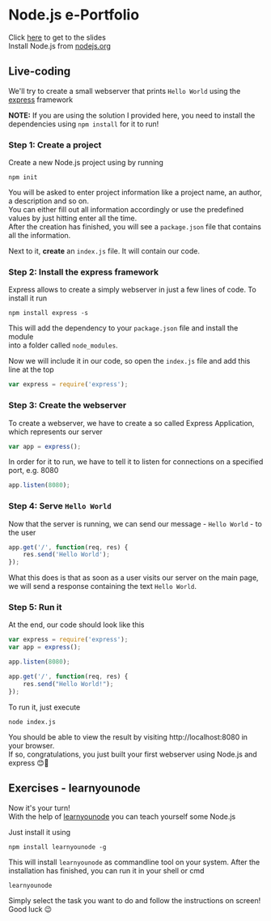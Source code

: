 # Node.js e-Portfolio

Click [here](https://docs.google.com/presentation/d/1Tm1IUSWCnfUb12hg95PgUJf7wHheR3O5XdE3-fdsyPg/present?slide=id.p) to get to the slides  
Install Node.js from [nodejs.org](https://nodejs.org)

## Live-coding

We'll try to create a small webserver that prints `Hello World` using the [express](http://expressjs.com) framework

__NOTE:__ If you are using the solution I provided here, you need to install the dependencies using `npm install` for it to run!

### Step 1: Create a project

Create a new Node.js project using by running 
```
npm init
```
You will be asked to enter project information like a project name, an author, a description and so on.  
You can either fill out all information accordingly or use the predefined values by just hitting enter all the time.  
After the creation has finished, you will see a `package.json` file that contains all the information.

Next to it, __create__ an `index.js` file. It will contain our code.


### Step 2: Install the express framework

Express allows to create a simply webserver in just a few lines of code.
To install it run
```
npm install express -s
```
This will add the dependency to your `package.json` file and install the module  
into a folder called `node_modules`.  

Now we will include it in our code, so open the `index.js` file and add this line at the top
```javascript
var express = require('express');
```

### Step 3: Create the webserver
To create a webserver, we have to create a so called Express Application, which represents our server
```javascript
var app = express();
```

In order for it to run, we have to tell it to listen for connections on a specified port, e.g. 8080
```javascript
app.listen(8080);
```

### Step 4: Serve `Hello World`
Now that the server is running, we can send our message - `Hello World` - to the user
```javascript
app.get('/', function(req, res) {
    res.send('Hello World');
});
```

What this does is that as soon as a user visits our server on the main page,  
we will send a response containing the text `Hello World`.  

### Step 5: Run it
At the end, our code should look like this
```javascript
var express = require('express');
var app = express();

app.listen(8080);

app.get('/', function(req, res) {
    res.send("Hello World!");
});
```

To run it, just execute
```
node index.js
```

You should be able to view the result by visiting http://localhost:8080 in your browser.  
If so, congratulations, you just built your first webserver using Node.js and express 😊🎉


## Exercises - learnyounode
Now it's your turn!  
With the help of [learnyounode](https://github.com/workshopper/learnyounode) you can teach yourself some Node.js

Just install it using
```
npm install learnyounode -g
```

This will install `learnyounode` as commandline tool on your system.
After the installation has finished, you can run it in your shell or cmd
```
learnyounode
```

Simply select the task you want to do and follow the instructions on screen!  
Good luck 😉
